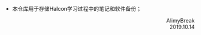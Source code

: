 + 本仓库用于存储Halcon学习过程中的笔记和软件备份；


  

  <div align = right>
      AlimyBreak
  </div>

  <div align = right>
      2019.10.14
  </div>

  